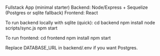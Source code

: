 Fullstack App (minimal starter)
Backend: Node/Express + Sequelize (Postgres or sqlite fallback)
Frontend: React

To run backend locally with sqlite (quick):
  cd backend
  npm install
  node scripts/sync.js
  npm start

To run frontend:
  cd frontend
  npm install
  npm start

Replace DATABASE_URL in backend/.env if you want Postgres.
